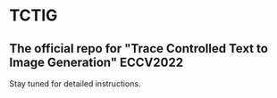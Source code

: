 # TCTIG
## The official repo for "Trace Controlled Text to Image Generation" ECCV2022 
Stay tuned for detailed instructions.